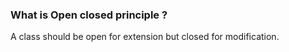 ### What is Open closed principle ?
A class should be open for extension but closed for modification.